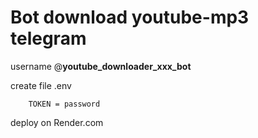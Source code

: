 # Bot download youtube-mp3 telegram
username @**youtube_downloader_xxx_bot**


create file .env
```
    TOKEN = password
```

deploy on Render.com